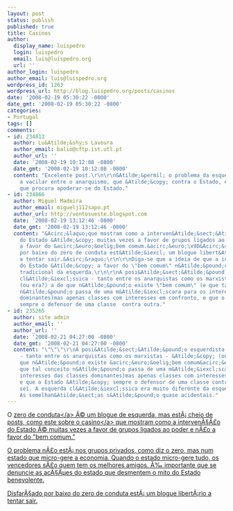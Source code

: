 ```yaml
---
layout: post
status: publish
published: true
title: Casinos
author:
  display_name: luispedro
  login: luispedro
  email: luis@luispedro.org
  url: ''
author_login: luispedro
author_email: luis@luispedro.org
wordpress_id: 1263
wordpress_url: http://blog.luispedro.org/posts/casinos
date: '2008-02-19 05:30:22 -0800'
date_gmt: '2008-02-19 05:30:22 -0800'
categories:
- Portugal
tags: []
comments:
- id: 234813
  author: Lu&Atilde;&shy;s Lavoura
  author_email: balio@cftp.ist.utl.pt
  author_url: ''
  date: '2008-02-19 10:12:08 -0800'
  date_gmt: '2008-02-19 10:12:08 -0800'
  content: "Excelente post.\r\n\r\n&Atilde;&permil; o problema da esquerda, sempre
    a vacilar entre o anarquismo, que &Atilde;&copy; contra o Estado, e o marxismo,
    que procura apoderar-se do Estado."
- id: 234866
  author: Miguel Madeira
  author_email: miguelj112sapo.pt
  author_url: http://ventosueste.blogspot.com
  date: '2008-02-19 13:12:46 -0800'
  date_gmt: '2008-02-19 13:12:46 -0800'
  content: "&Acirc;&laquo;que mostram como a interven&Atilde;&sect;&Atilde;&pound;o
    do Estado &Atilde;&copy; muitas vezes a favor de grupos ligados ao poder e n&Atilde;&pound;o
    a favor do &acirc;&euro;&oelig;bem comum.&acirc;&euro;\x9D&Acirc;&raquo;\r\n\r\n&Acirc;&laquo;Disfar&Atilde;&sect;ado
    por baixo do zero de conduta est&Atilde;&iexcl; um blogue libert&Atilde;&iexcl;rio
    a tentar sair.&Acirc;&raquo;\r\n\r\nDiga-se que a ideia de que a inbterven&Atilde;&sect;&Atilde;&pound;o
    do Estado &Atilde;&copy; a favor do \"bem comum\" n&Atilde;&pound;o era a posi&Atilde;&sect;&Atilde;&pound;o
    tradicional da esquerda.\r\n\r\nA posi&Atilde;&sect;&Atilde;&pound;o esquerdista
    cl&Atilde;&iexcl;ssica - tanto entre os anarquistas como os marxistas - &Atilde;&copy;
    (ou era?) a de que n&Atilde;&pound;o existe \"bem comum\" (e que tal conceito
    n&Atilde;&pound;o passa de uma m&Atilde;&iexcl;scara para os interesses das classes
    dominantes)mas apenas classes com interesses em confronto, e que o Estado &Atilde;&copy;
    sempre o defensor de uma classe  contra outra."
- id: 235265
  author: site admin
  author_email: ''
  author_url: ''
  date: '2008-02-21 04:27:00 -0800'
  date_gmt: '2008-02-21 04:27:00 -0800'
  content: "\"\"\"\r\nA posi&Atilde;&sect;&Atilde;&pound;o esquerdista cl&Atilde;&iexcl;ssica
    - tanto entre os anarquistas como os marxistas - &Atilde;&copy; (ou era?) a de
    que n&Atilde;&pound;o existe &acirc;&euro;&oelig;bem comum&acirc;&euro;\x9D (e
    que tal conceito n&Atilde;&pound;o passa de uma m&Atilde;&iexcl;scara para os
    interesses das classes dominantes)mas apenas classes com interesses em confronto,
    e que o Estado &Atilde;&copy; sempre o defensor de uma classe contra outra.\r\n\"\"\"\r\n\r\nEu
    sei. A esquerda cl&Atilde;&iexcl;ssica era muito diferente da esquerda actual.
    As semelhan&Atilde;&sect;as s&Atilde;&pound;o quase acidentais."
---
```

<p>O <a href="http:&#47;&#47;zerodeconduta.blogs.sapo.pt&#47;">zero de conduta<&#47;a> &Atilde;&copy; um blogue de esquerda, mas est&Atilde;&iexcl; cheio de posts, como <a href="http:&#47;&#47;zerodeconduta.blogs.sapo.pt&#47;562543.html">este sobre o casino<&#47;a> que mostram como a interven&Atilde;&sect;&Atilde;&pound;o do Estado &Atilde;&copy; muitas vezes a favor de grupos ligados ao poder e n&Atilde;&pound;o a favor do "bem comum."</p>
<p>O problema n&Atilde;&pound;o est&Atilde;&iexcl; nos grupos privados, como diz o zero, mas num estado que micro-gere a economia. Quando o estado micro-gere tudo, os vencedores s&Atilde;&pound;o quem tem os melhores amigos. &Atilde;&permil; importante que se denuncie as ac&Atilde;&sect;&Atilde;&micro;es do estado que desmentem o mito do Estado benevolente.</p>
<p>Disfar&Atilde;&sect;ado por baixo do zero de conduta est&Atilde;&iexcl; um blogue libert&Atilde;&iexcl;rio a tentar sair.</p>
